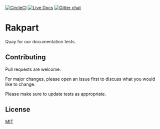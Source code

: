 [![CircleCI](https://circleci.com/gh/testthedocs/rakpart.svg?style=svg)](https://circleci.com/gh/testthedocs/rakpart)
[![Live Docs](https://img.shields.io/badge/view-live%20docs-blue.svg)](https://pedantic-ritchie-166766.netlify.com/)
[![Gitter chat](https://badges.gitter.im/gitterHQ/gitter.png)](https://gitter.im/testthedocs/Lobby)

# Rakpart

Quay for our documentation tests.

## Contributing

Pull requests are welcome.

For major changes, please open an issue first to discuss what you would like to change.

Please make sure to update tests as appropriate.

## License

[MIT](https://choosealicense.com/licenses/mit/)

